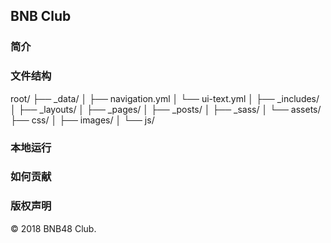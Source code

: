 ## BNB Club

### 简介


### 文件结构
root/
├── _data/
│   ├── navigation.yml
│   └── ui-text.yml
│
├── _includes/				
│
├── _layouts/
│
├── _pages/
│
├── _posts/
│
├── _sass/
│
└── assets/
	├── css/
	│
	├── images/
	│
    └── js/



### 本地运行


### 如何贡献


### 版权声明
&copy; 2018 BNB48 Club. 